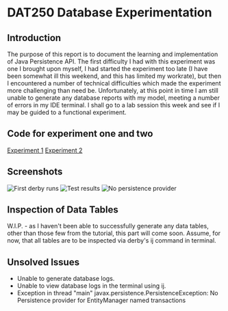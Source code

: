# DAT250 Database Experimentation
## Introduction
The purpose of this report is to document the learning and implementation of Java Persistence API. The first difficulty I had with this experiment was one I brought upon myself, I had started the experiment too late (I have been somewhat ill this weekend, and this has limited my workrate), but then I encountered a number of technical difficulties which made the experiment more challenging than need be. Unfortunately, at this point in time I am still unable to generate any database reports with my model, meeting a number of errors in my IDE terminal. I shall go to a lab session this week and see if I may be guided to a functional experiment.
## Code for experiment one and two
[Experiment 1](https://github.com/bigmantobs/de.vogella.jpa.eclipselink)
[Experiment 2](https://github.com/bigmantobs/CCdomainsexp2)

## Screenshots
![First derby runs](https://i.imgur.com/sG97d22.png)
![Test results](https://user-images.githubusercontent.com/60216048/133073530-0067a647-8dce-42dd-82da-da9da8763598.png)
![No persistence provider](https://i.imgur.com/saigku3.png)

## Inspection of Data Tables
W.I.P. - as I haven't been able to successfully generate any data tables, other than those few from the tutorial, this part will come soon. Assume, for now, that all tables are to be inspected via derby's ij command in terminal.

## Unsolved Issues
- Unable to generate database logs.
- Unable to view database logs in the terminal using ij.
- Exception in thread "main" javax.persistence.PersistenceException: No Persistence provider for EntityManager named transactions
